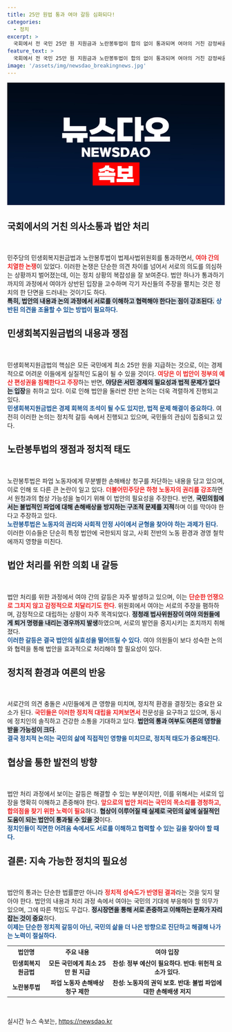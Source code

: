 ```yaml
---
title: 25만 원법 통과 여야 갈등 심화되다!
categories:
  - 정치
excerpt: >
  국회에서 전 국민 25만 원 지원금과 노란봉투법이 합의 없이 통과되며 여야의 거친 감정싸움이 폭발했습니다. 법안의 필요성과 위헌성 논란 속에서 격렬한 언쟁이 오갔던 현장을 만나보세요!
feature_text: >
  국회에서 전 국민 25만 원 지원금과 노란봉투법이 합의 없이 통과되며 여야의 거친 감정싸움이 폭발했습니다. 법안의 필요성과 위헌성 논란 속에서 격렬한 언쟁이 오갔던 현장을 만나보세요!
image: '/assets/img/newsdao_breakingnews.jpg'
---
```


<p><img src="/assets/img/newsdao_breakingnews.jpg" alt="implanttips 속보" /></p>

<h2 data-ke-size="size26">국회에서의 거친 의사소통과 법안 처리</h2>

<p data-ke-size="size16">&nbsp;</p>

<p>민주당의 민생회복지원금법과 노란봉투법이 법제사법위원회를 통과하면서, <b><span style="color: #ee2323;">여야 간의 치열한 논쟁</span></b>이 있었다. 이러한 논쟁은 단순한 의견 차이를 넘어서 서로의 의도를 의심하는 상황까지 벌어졌는데, 이는 정치 상황의 복잡성을 잘 보여준다. 법안 하나가 통과하기까지의 과정에서 여야가 상반된 입장을 고수하며 각기 자신들의 주장을 펼치는 것은 정치의 한 단면을 드러내는 것이기도 하다.<br> <b><span style="background-color: #21538527;">특히, 법안의 내용과 논의 과정에서 서로를 이해하고 협력해야 한다는 점이 강조된다.</span></b> <b><span style="color: #1a5490;">상반된 의견을 조율할 수 있는 방법이 필요하다.</span></b> </p>

<h2 data-ke-size="size26">민생회복지원금법의 내용과 쟁점</h2>

<p data-ke-size="size16">&nbsp;</p>

<p>민생회복지원금법의 핵심은 모든 국민에게 최소 25만 원을 지급하는 것으로, 이는 경제적으로 어려운 이들에게 실질적인 도움이 될 수 있을 것이다. <b><span style="color: #ee2323;">여당은 이 법안이 정부의 예산 편성권을 침해한다고 주장</span></b>하는 반면, <b><span style="background-color: #21538527;">야당은 서민 경제의 필요성과 법적 문제가 없다는 입장</span></b>을 취하고 있다. 이로 인해 법안을 둘러싼 찬반 논의는 더욱 격렬하게 진행되고 있다.<br> <b><span style="color: #1a5490;">민생회복지원금법은 경제 회복의 초석이 될 수도 있지만, 법적 문제 해결이 중요하다.</span></b> 여전히 이러한 논의는 정치적 갈등 속에서 진행되고 있으며, 국민들의 관심이 집중되고 있다. </p>

<h2 data-ke-size="size26">노란봉투법의 쟁점과 정치적 태도</h2>

<p data-ke-size="size16">&nbsp;</p>

<p>노란봉투법은 파업 노동자에게 무분별한 손해배상 청구를 차단하는 내용을 담고 있으며, 이로 인해 또 다른 큰 논란이 일고 있다. <b><span style="color: #ee2323;">더불어민주당은 하청 노동자의 권리를 강조</span></b>하면서 원청과의 협상 가능성을 높이기 위해 이 법안의 필요성을 주장한다. 반면, <b><span style="background-color: #21538527;">국민의힘에서는 불법적인 파업에 대해 손해배상을 방지하는 구조적 문제를 지적</span></b>하며 이를 막아야 한다고 주장하고 있다.<br> <b><span style="color: #1a5490;">노란봉투법은 노동자의 권리와 사회적 안정 사이에서 균형을 찾아야 하는 과제가 된다.</span></b> 이러한 이슈들은 단순히 특정 법안에 국한되지 않고, 사회 전반의 노동 환경과 경영 철학에까지 영향을 미친다. </p>

<h2 data-ke-size="size26">법안 처리를 위한 의회 내 갈등</h2>

<p data-ke-size="size16">&nbsp;</p>

<p>법안 처리를 위한 과정에서 여야 간의 갈등은 자주 발생하고 있으며, 이는 <b><span style="color: #ee2323;">단순한 언쟁으로 그치지 않고 감정적으로 치달리기도 한다</span></b>. 위원회에서 여야는 서로의 주장을 폄하하며, 감정적으로 대립하는 상황이 자주 목격되었다. <b><span style="background-color: #21538527;">정청래 법사위원장이 여야 의원들에게 퇴거 명령을 내리는 경우까지 발생</span></b>하였으며, 서로의 발언을 중지시키는 조치까지 취해졌다.<br> <b><span style="color: #1a5490;">이러한 갈등은 결국 법안의 실효성을 떨어뜨릴 수 있다.</span></b> 여야 의원들이 보다 성숙한 논의와 협력을 통해 법안을 효과적으로 처리해야 할 필요성이 있다. </p>

<h2 data-ke-size="size26">정치적 환경과 여론의 반응</h2>

<p data-ke-size="size16">&nbsp;</p>

<p>서로간의 의견 충돌은 시민들에게 큰 영향을 미치며, 정치적 환경을 결정짓는 중요한 요소가 된다. <b><span style="color: #ee2323;">국민들은 이러한 정치적 대립을 지켜보면서</span></b> 전문성을 요구하고 있으며, 동시에 정치인의 솔직하고 건강한 소통을 기대하고 있다. <b><span style="background-color: #21538527;">법안의 통과 여부도 여론의 영향을 받을 가능성이 크다</span></b>.<br> <b><span style="color: #1a5490;">결국 정치적 논의는 국민의 삶에 직접적인 영향을 미치므로, 정치적 태도가 중요해진다.</span></b> </p>

<h2 data-ke-size="size26">협상을 통한 발전의 방향</h2>

<p data-ke-size="size16">&nbsp;</p>

<p>법안 처리 과정에서 보이는 갈등은 해결할 수 있는 부분이지만, 이를 위해서는 서로의 입장을 명확히 이해하고 존중해야 한다. <b><span style="color: #ee2323;">앞으로의 법안 처리는 국민의 목소리를 경청하고, 합의점을 찾기 위한 노력이 필요</span></b>하다. <b><span style="background-color: #21538527;">협상이 이루어질 때 실제로 국민의 삶에 실질적인 도움이 되는 법안이 통과될 수 있을 것</span></b>이다.<br> <b><span style="color: #1a5490;">정치인들이 직면한 어려움 속에서도 서로를 이해하고 협력할 수 있는 길을 찾아야 할 때다.</span></b> </p>

<h2 data-ke-size="size26">결론: 지속 가능한 정치의 필요성</h2>

<p data-ke-size="size16">&nbsp;</p>

<p>법안의 통과는 단순한 법률뿐만 아니라 <b><span style="color: #ee2323;">정치적 성숙도가 반영된 결과</span></b>라는 것을 잊지 말아야 한다. 법안의 내용과 처리 과정 속에서 여야는 국민의 기대에 부응해야 할 의무가 있으며, 그에 따른 책임도 무겁다. <b><span style="background-color: #21538527;">정시장면을 통해 서로 존중하고 이해하는 문화가 자리 잡는 것이 중요</span></b>하다.<br> <b><span style="color: #1a5490;">이제는 단순한 정치적 갈등이 아닌, 국민의 삶을 더 나은 방향으로 진단하고 해결해 나가는 노력이 절실하다.</span></b> </p>

<table style="width:100%; border-collapse:collapse;">
  <tr>
    <th style="text-align: center; height: 17px;"><b>법안명</b></th>
    <th style="text-align: center; height: 17px;"><b>주요 내용</b></th>
    <th style="text-align: center; height: 17px;"><b>여야 입장</b></th>
  </tr>
  <tr>
    <td style="text-align: center; height: 17px;"><b>민생회복지원금법</b></td>
    <td style="text-align: center; height: 17px;"><b>모든 국민에게 최소 25만 원 지급</b></td>
    <td style="text-align: center; height: 17px;"><b>찬성: 정부 예산이 필요하다. 반대: 위헌적 요소가 있다.</b></td>
  </tr>
  <tr>
    <td style="text-align: center; height: 17px;"><b>노란봉투법</b></td>
    <td style="text-align: center; height: 17px;"><b>파업 노동자 손해배상 청구 제한</b></td>
    <td style="text-align: center; height: 17px;"><b>찬성: 노동자의 권익 보호. 반대: 불법 파업에 대한 손해배생 저지</b></td>
  </tr>
</table>

<p data-ke-size="size16">&nbsp;</p>
실시간 뉴스 속보는, <a href="https://newsdao.kr" rel="dofollow">https://newsdao.kr</a>


